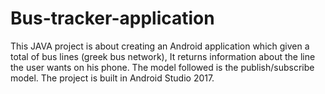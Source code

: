 # Bus-tracker-application
This JAVA project is about creating an Android application which given a total of bus lines (greek bus network), It returns information about the line the user wants on his phone. The model followed is the publish/subscribe model.
The project is built in Android Studio 2017.
